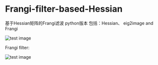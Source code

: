 # Frangi-filter-based-Hessian
基于Hessian矩阵的Frangi滤波 python版本
包括：Hessian、 eig2image and Frangi

![test image](https://github.com/yimingstyle/Frangi-filter-based-Hessian-/blob/master/Screenshots/test.tif)


Frangi filter:


![test image](https://github.com/yimingstyle/Frangi-filter-based-Hessian-/blob/master/Screenshots/result.png)

